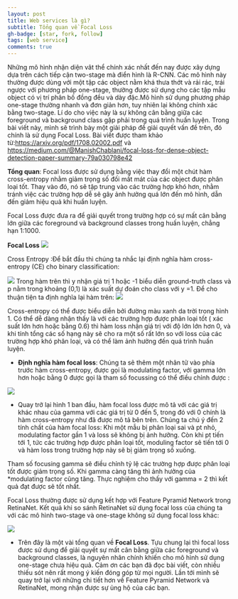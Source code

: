 ```yaml
---
layout: post
title: Web services là gì?
subtitle: Tổng quan về Focal Loss
gh-badge: [star, fork, follow]
tags: [web service]  
comments: true
---
```


Những mô hình nhận diện vât thể chính xác nhất đến nay được xây dựng dựa trên cách tiếp cận two-stage mà điển hình là R-CNN. Các mô hình này thường được dùng với một tập các object nằm khá thưa thớt và rải rác, trái ngược với phương pháp one-stage, thường được sử dụng cho các tập mẫu object có vị trí phân bố đồng đều và dày đặc.Mô hình sử dụng phương pháp one-stage thường nhanh và đơn giản hơn, tuy nhiên lại không chính xác bằng two-stage. Lí do cho việc này là sự không cân bằng giữa các foreground và background class gặp phải trong quá trình huấn luyện. Trong bài viết này, mình sẽ trình bày một giải pháp để giải quyết vấn đề trên, đó chính là sử dụng Focal Loss. Bài viết được tham khảo từ:https://arxiv.org/pdf/1708.02002.pdf và https://medium.com/@ManishChablani/focal-loss-for-dense-object-detection-paper-summary-79a030798e42

**Tổng quan**: Focal loss được sử dụng bằng việc thay đổi một chút hàm cross-entropy nhằm giảm trọng số đối mất mát của các object được phân loại tốt. Thay vào đó, nó sẽ tập trung vào các trường hợp khó hơn, nhằm tránh việc các trường hợp dễ sẽ gây ảnh hưởng quá lớn đến mô hình, dẫn đến giảm hiệu quả khi huẩn luyện.

Focal Loss được đưa ra để giải quyết trong trường hợp có sự mất cân bằng lớn giữa các foreground và background classes trong huấn luyện, chẳng hạn 1:1000.

**Focal Loss**
![](https://fmlcb.s3.dualstack.us-east-2.amazonaws.com/original/2X/9/91fb7f6e974747f7a94906d55fe66bbf8a63ba63.png)

Cross Entropy :Để bắt đầu thì chúng ta nhắc lại định nghĩa hàm cross-entropy (CE) cho binary classification: 

![](https://fmlcb.s3.dualstack.us-east-2.amazonaws.com/original/2X/7/768164e621e5042e8ccfdf2a71c972b947019211.jpeg)
Trong hàm trên thì y nhận giá trị 1 hoặc -1 biểu diễn ground-truth class và p nằm trong khoảng (0,1) là xác suất dự đoán cho class với y =1. Để cho thuận tiện ta định nghĩa lại hàm trên: 
![](https://fmlcb.s3.dualstack.us-east-2.amazonaws.com/original/2X/3/33ff02e9d495d021659f2f5c227f44b090ed9af5.png)

Cross-entropy có thể được biểu diễn bởi đường màu xanh da trời trong hình 1. Có thể dễ dàng nhận thấy là với các trường hợp được phân loại tốt ( xác suất lớn hơn hoặc bằng 0.6) thì hàm loss nhận giá trị với độ lớn lớn hơn 0, và khi tính tổng các số hạng này sẽ cho ra một số rất lớn so với loss của các trường hợp khó phân loại, và có thể làm ảnh hưởng đến quá trình huấn luyện.

- **Định nghĩa hàm focal loss**: Chúng ta sẽ thêm một nhân tử vào phía trước hàm cross-entropy, được gọi là modulating factor, với gamma lớn hơn hoặc bằng 0 được gọi là tham số focussing có thể điều chỉnh được :

![](https://forum.machinelearningcoban.com/uploads/default/optimized/2X/8/8609858dda85fa12f4a9f8ae3ca16b4a97f6dabb_2_690x88.jpeg)

- Quay trở lại hình 1 ban đầu, hàm focal loss được mô tả với các giá trị khác nhau của gamma với các giá trị từ 0 đến 5, trong đó với 0 chính là hàm cross-entropy như đã được mô tả bên trên. Chúng ta chú ý đến 2 tính chất của hàm focal loss:
Khi một mẫu bị phân loại sai và pt nhỏ, modulating factor gần 1 và loss sẽ không bị ảnh hưởng. Còn khi pt tiến tới 1, tức các trường hợp được phân loại tốt, moduling factor sẽ tiến tới 0 và hàm loss trong trường hợp này sẽ bị giảm trọng số xuống.

Tham số focusing gamma sẽ điều chỉnh tỷ lệ các trường hợp được phân loại tốt được giảm trọng số. Khi gamma càng tăng thì ảnh hưởng của *modulating factor cũng tăng. Thực nghiệm cho thấy với gamma = 2 thì kết quả đạt được sẽ tốt nhất.

Focal Loss thường được sử dụng kết hợp với Feature Pyramid Network trong RetinaNet. Kết quả khi so sánh RetinaNet sử dụng focal loss của chúng ta với các mô hình two-stage và one-stage không sử dụng focal loss khác:

![](https://forum.machinelearningcoban.com/uploads/default/optimized/2X/b/b84e1a287302135a8379e708919b37524d2f63c3_2_690x429.png)


- Trên đây là một vài tổng quan về **Focal Loss**. Tựu chung lại thì focal loss được sử dụng để giải quyết sự mất cân bằng giữa các foreground và background classes, là nguyên nhân chính khiến cho mô hình sử dụng one-stage chưa hiệu quả. Cảm ơn các bạn đã đọc bài viết, còn nhiều thiếu sót nên rất mong ý kiến đóng góp từ mọi người. Lần tới mình sẽ quay trở lại với những chi tiết hơn về Feature Pyramid Network và RetinaNet, mong nhận được sự ủng hộ của các bạn.
